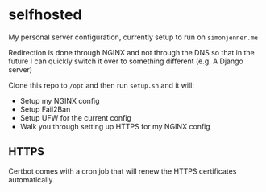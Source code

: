 # selfhosted

My personal server configuration, currently setup to run on `simonjenner.me`

Redirection is done through NGINX and not through the DNS so that in the future I can
quickly switch it over to something different (e.g. A Django server)

Clone this repo to `/opt` and then run `setup.sh` and it will:
- Setup my NGINX config
- Setup Fail2Ban
- Setup UFW for the current config
- Walk you through setting up HTTPS for my NGINX config

## HTTPS

Certbot comes with a cron job that will renew the HTTPS certificates automatically
